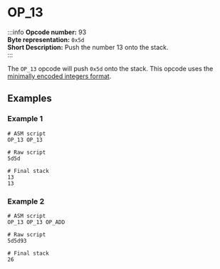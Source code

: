 # OP_13
:::info
**Opcode number:** 93  
**Byte representation:**  `0x5d`  
**Short Description:** Push the number 13 onto the stack.  
:::

The `OP_13` opcode will push `0x5d` onto the stack. This opcode uses the [minimally encoded integers format](../overview/numbers.md#minimally-encoded-integers).

## Examples
### Example 1
```shell
# ASM script
OP_13 OP_13

# Raw script
5d5d

# Final stack
13
13
```

### Example 2
```shell
# ASM script
OP_13 OP_13 OP_ADD

# Raw script
5d5d93

# Final stack
26
```
